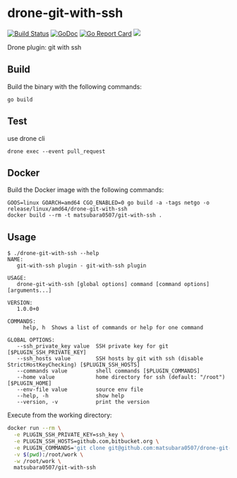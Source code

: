 # drone-git-with-ssh

[![Build Status](https://cloud.drone.io/api/badges/matsubara0507/drone-git-with-ssh/status.svg)](https://cloud.drone.io/matsubara0507/drone-git-with-ssh)
[![GoDoc](https://godoc.org/github.com/matsubara0507/drone-git-with-ssh?status.svg)](https://godoc.org/github.com/matsubara0507/drone-git-with-ssh)
[![Go Report Card](https://goreportcard.com/badge/github.com/matsubara0507/drone-git-with-ssh)](https://goreportcard.com/report/github.com/matsubara0507/drone-git-with-ssh)
[![](https://images.microbadger.com/badges/image/matsubara0507/git-with-ssh.svg)](https://microbadger.com/images/matsubara0507/git-with-ssh "Get your own image badge on microbadger.com")

Drone plugin: git with ssh

## Build

Build the binary with the following commands:

```
go build
```

## Test

use drone cli

```
drone exec --event pull_request
```

## Docker

Build the Docker image with the following commands:

```
GOOS=linux GOARCH=amd64 CGO_ENABLED=0 go build -a -tags netgo -o release/linux/amd64/drone-git-with-ssh
docker build --rm -t matsubara0507/git-with-ssh .
```

## Usage

```
$ ./drone-git-with-ssh --help
NAME:
   git-with-ssh plugin - git-with-ssh plugin

USAGE:
   drone-git-with-ssh [global options] command [command options] [arguments...]

VERSION:
   1.0.0+0

COMMANDS:
     help, h  Shows a list of commands or help for one command

GLOBAL OPTIONS:
   --ssh_private_key value  SSH private key for git [$PLUGIN_SSH_PRIVATE_KEY]
   --ssh_hosts value        SSH hosts by git with ssh (disable StrictHostKeyChecking) [$PLUGIN_SSH_HOSTS]
   --commands value         shell commands [$PLUGIN_COMMANDS]
   --home value             home directory for ssh (default: "/root") [$PLUGIN_HOME]
   --env-file value         source env file
   --help, -h               show help
   --version, -v            print the version
```

Execute from the working directory:

```sh
docker run --rm \
  -e PLUGIN_SSH_PRIVATE_KEY=ssh_key \
  -e PLUGIN_SSH_HOSTS=github.com,bitbucket.org \
  -e PLUGIN_COMMANDS='git clone git@github.com:matsubara0507/drone-git-with-ssh.git' \
  -v $(pwd):/root/work \
  -w /root/work \
  matsubara0507/git-with-ssh
```
